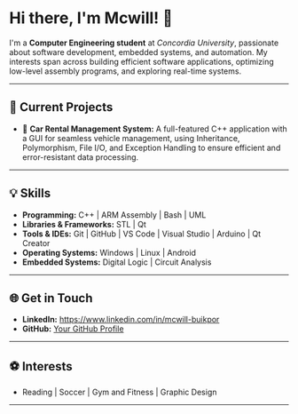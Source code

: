 # Hi there, I'm Mcwill! 👋

I'm a **Computer Engineering student** at *Concordia University*, passionate about software development, embedded systems, and automation. My interests span across building efficient software applications, optimizing low-level assembly programs, and exploring real-time systems.

---

## 🚀 **Current Projects**

* 🚗 **Car Rental Management System:** A full-featured C++ application with a GUI for seamless vehicle management, using  Inheritance, Polymorphism, File I/O, and Exception Handling to ensure efficient and error-resistant data processing.

---

## 💡 **Skills**

* **Programming:** C++ | ARM Assembly | Bash | UML
* **Libraries & Frameworks:** STL | Qt
* **Tools & IDEs:** Git | GitHub | VS Code | Visual Studio | Arduino | Qt Creator
* **Operating Systems:** Windows | Linux | Android
* **Embedded Systems:** Digital Logic | Circuit Analysis

---

## 🌐 **Get in Touch**

* **LinkedIn:** https://www.linkedin.com/in/mcwill-buikpor
* **GitHub:** [Your GitHub Profile](https://github.com/your-username)

---

## ⚽ **Interests**

* Reading | Soccer | Gym and Fitness | Graphic Design

---
